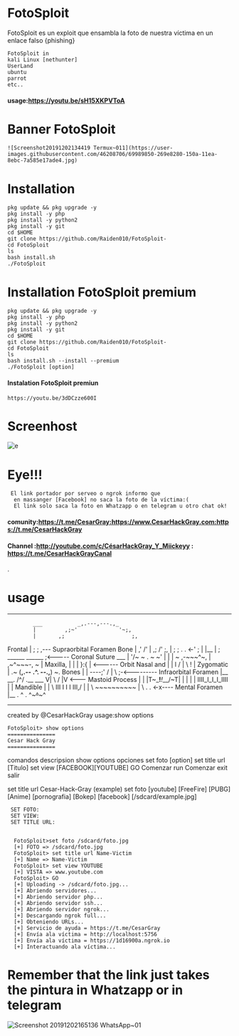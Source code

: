 # FotoSploit
   FotoSploit es un exploit que ensambla la foto 
   de nuestra víctima en un enlace falso {phishing}

    FotoSploit in
    kali Linux [nethunter]
    UserLand 
    ubuntu 
    parrot
    etc..
#### usage:https://youtu.be/sH15XKPVToA
# Banner FotoSploit 
    ![Screenshot20191202134419 Termux~011](https://user-images.githubusercontent.com/46208706/69989850-269e8280-150a-11ea-8ebc-7a585e17ade4.jpg)
# Installation 
    pkg update && pkg upgrade -y
    pkg install -y php
    pkg install -y python2
    pkg install -y git
    cd $HOME
    git clone https://github.com/Raiden010/FotoSploit-
    cd FotoSploit 
    ls
    bash install.sh
    ./FotoSploit 
# Installation FotoSploit premium 
    pkg update && pkg upgrade -y
    pkg install -y php
    pkg install -y python2
    pkg install -y git
    cd $HOME
    git clone https://github.com/Raiden010/FotoSploit-
    cd FotoSploit 
    ls
    bash install.sh --install --premium 
    ./FotoSploit [option]
#### Instalation FotoSploit premiun 
    https://youtu.be/3dDCzze600I

# Screenhost 
   ![e](https://user-images.githubusercontent.com/46208706/69989984-70876880-150a-11ea-96ef-efe7a91f54f0.jpg)
# Eye!!!
     El link portador por serveo o ngrok informo que 
      en massanger [Facebook] no saca la foto de la víctima:( 
      El link solo saca la foto en Whatzapp o en telegram u otro chat ok!

#### comunity:https://t.me/CesarGray:https://www.CesarHackGray.com:https://t.me/CesarHackGray
#### Channel :http://youtube.com/c/CésarHackGray_Y_Miickeyy : https://t.me/CesarHackGrayCanal
.
 # usage

 ____________________________________________________________________
            ___           _,.---,---.,_
            |         ,;~'             '~;,
            |       ,;                     ;,
   Frontal  |      ;                        ; ,--- Supraorbital Foramen
    Bone    |     ,'                        /'
            |    ,;                       /' ;,
            |    ; ;      .          . <-'  ; |
            |__  | ;   ______       ______   ;<----- Coronal Suture
           ___   |  '/~ ~ . ~ ~\'  |
           |     |  ~  ,-~~~^~, | ,~^~~~-,  ~  |
 Maxilla,  |      |   |        }:{        | <------ Orbit
Nasal and  |      |   l       / | \       !   |
Zygomatic  |      .~  (__,.-- .^. --.,__)  ~.
  Bones    |      |    ----;' / | \  ;-<--------- Infraorbital Foramen
           |__     \__.       \/^\/       .__
              ___   V| \                 / |V <--- Mastoid Process
              |      | |T~\___!___!___/~T| |
              |      | | IIII_I_I_I_IIII | |
     Mandible |      |  \ III I I I III,/  |
              |       \    ~~~~~~~~~~
              |         \   .       . <-x---- Mental Foramen
              |__         \.    ^    .
                            ^~~~^~~~^
  _________________________________________________________________
  created by @CesarHackGray
    usage:show options

    FotoSploit> show options
    ===============
    Cesar Hack Gray
    ===============

  comandos            descripsion 
  show options        opciones
  set foto            [option] 
  set title url       [Titulo]
  set view            [FACEBOOK][YOUTUBE]
  GO                  Comenzar 
  run                Comenzar 
  exit                salir



  set title url Cesar-Hack-Gray (example)
  set foto [youtube] [FreeFire] [PUBG]
  [Anime] [pornografia] [Bokep] [facebook] 
   [/sdcard/example.jpg] 


     SET FOTO:
     SET VIEW:
     SET TITLE URL:


      FotoSploit>set foto /sdcard/foto.jpg
      [+] FOTO => /sdcard/foto.jpg
      FotoSploit> set title url Name-Victim
      [+] Name => Name-Victim
      FotoSploit> set view YOUTUBE 
      [+] VISTA => www.youtube.com
      FotoSploit> GO
      [+] Uploading -> /sdcard/foto.jpg...
      [+] Abriendo servidores...
      [+] Abriendo servidor php...
      [+] Abriendo servidor ssh...
      [+] Abriendo servidor ngrok...
      [+] Descargando ngrok full...
      [+] Obteniendo URLs...
      [+] Servicio de ayuda = https://t.me/CesarGray
      [+] Envía ala víctima = http://localhost:5756
      [+] Envía ala víctima = https://1d16900a.ngrok.io
      [+] Interactuando ala víctima...

  # Remember that the link just takes the pintura in Whatzapp or in telegram 
  ![Screenshot 20191202165136 WhatsApp~01](https://user-images.githubusercontent.com/46208706/70001918-26ab7c00-1524-11ea-8b40-1c478ea276ec.jpg) 

